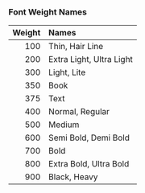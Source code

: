 ### Font Weight Names
| Weight | Names 						|
|-------:|:-----------------------------|
|     100|Thin, Hair Line               |
|     200|Extra Light, Ultra Light      |
|     300|Light, Lite                   |
|     350|Book                          |
|     375|Text                          |
|     400|Normal, Regular               |
|     500|Medium                        |
|     600|Semi Bold, Demi Bold          |
|     700|Bold                          |
|     800|Extra Bold, Ultra Bold        |
|     900|Black, Heavy                  |
